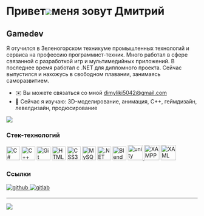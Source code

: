 Привет![](https://user-images.githubusercontent.com/18350557/176309783-0785949b-9127-417c-8b55-ab5a4333674e.gif)меня зовут Дмитрий
===============================================================================================================================
Gamedev
------------------
Я отучился в Зеленогорском техникуме промышленных технологий и сервиса на профессию программист-техник. Много работал в сфере связанной с разработкой игр и мультимедийных приложений. В последнее время
работал с .NET для дипломного проекта. Сейчас выпустился и нахожусь в свободном плавании, занимаясь саморазвитием.

*   ✉️  Вы можете связаться со мной [dimyliki5042@gmail.com](mailto:dimyliki5042@gmail.com)
*   🧠  Сейчас я изучаю: 3D-моделирование, анимация, C++, геймдизайн, левелдизайн, продюсирование
<a href="https://www.github.com/dimyliki5042" target="_blank" rel="noreferrer">
  <img src="https://img.shields.io/github/followers/dimyliki5042?logo=github&style=for-the-badge&color=0891b2&labelColor=1c1917" />
</a>

### Стек-технологий 
<p align="left">
<a href="https://docs.microsoft.com/en-us/dotnet/csharp/" target="_blank" rel="noreferrer"><img src="https://raw.githubusercontent.com/danielcranney/readme-generator/main/public/icons/skills/csharp-colored.svg" width="36" height="36" alt="C#" /></a>
<a href="https://docs.microsoft.com/en-us/cpp/?view=msvc-170" target="_blank" rel="noreferrer"><img src="https://raw.githubusercontent.com/danielcranney/readme-generator/main/public/icons/skills/cplusplus-colored.svg" width="36" height="36" alt="C++" /></a>
<a href="https://git-scm.com/" target="_blank" rel="noreferrer"><img src="https://raw.githubusercontent.com/danielcranney/readme-generator/main/public/icons/skills/git-colored.svg" width="36" height="36" alt="Git" /></a>
<a href="https://developer.mozilla.org/en-US/docs/Glossary/HTML5" target="_blank" rel="noreferrer"><img src="https://raw.githubusercontent.com/danielcranney/readme-generator/main/public/icons/skills/html5-colored.svg" width="36" height="36" alt="HTML5" /></a>
<a href="https://www.w3.org/TR/CSS/#css" target="_blank" rel="noreferrer"><img src="https://raw.githubusercontent.com/danielcranney/readme-generator/main/public/icons/skills/css3-colored.svg" width="36" height="36" alt="CSS3" /></a>
<a href="https://www.mysql.com/" target="_blank" rel="noreferrer"><img src="https://raw.githubusercontent.com/danielcranney/readme-generator/main/public/icons/skills/mysql-colored.svg" width="36" height="36" alt="MySQL" /></a>
<a href="https://dotnet.microsoft.com/en-us/" target="_blank" rel="noreferrer"><img src="https://raw.githubusercontent.com/danielcranney/readme-generator/main/public/icons/skills/dot-net-colored.svg" width="36" height="36" alt=".NET" /></a>
<a href="https://www.blender.org/" target="_blank" rel="noreferrer"><img src="https://raw.githubusercontent.com/danielcranney/readme-generator/main/public/icons/skills/blender-colored.svg" width="36" height="36" alt="Blender" /></a>
<a href="https://unity.com/" target="_blank" rel="noreferrer"> <img src="https://www.vectorlogo.zone/logos/unity3d/unity3d-icon.svg" alt="unity" width="40" height="40"/> </a>
<a href="https://www.apachefriends.org/" target="_blank"> <img src="https://profilinator.rishav.dev/skills-assets/xampp.png" alt="XAMPP" width="40" height="40" /></a>  
<a href="https://docs.microsoft.com/en-us/dotnet/desktop/wpf/xaml/" target="_blank"> <img src="https://profilinator.rishav.dev/skills-assets/xaml.png" alt="XAML" width="40" height="40" /></a> 
</p>

### Ссылки
<div align="left">
  <a href="https://github.com/dimyliki5042" target="_blank">
  <img src=https://img.shields.io/badge/github-%2324292e.svg?&style=for-the-badge&logo=github&logoColor=white alt=github style="margin-bottom: 5px;" />
  </a>
  <a href="https://gitlab.com/redimposter2018" target="_blank">
  <img src=https://img.shields.io/badge/gitlab-330F63.svg?&style=for-the-badge&logo=gitlab&logoColor=white alt=gitlab style="margin-bottom: 5px;" />
  </a>  
</div>  

---
<a href="https://github.com/dimyliki5042"> <img align="left" src="https://github-readme-stats-sigma-five.vercel.app/api/top-langs/?username=dimyliki5042&theme=react&line_height=40&hide=css"/> </a>
